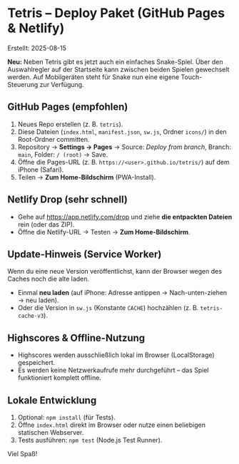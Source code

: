 # Tetris – Deploy Paket (GitHub Pages & Netlify)
Erstellt: 2025-08-15

**Neu:** Neben Tetris gibt es jetzt auch ein einfaches Snake-Spiel. Über den
Auswahlregler auf der Startseite kann zwischen beiden Spielen gewechselt
werden. Auf Mobilgeräten steht für Snake nun eine eigene Touch-Steuerung zur
Verfügung.

## GitHub Pages (empfohlen)
1) Neues Repo erstellen (z. B. `tetris`).
2) Diese Dateien (`index.html`, `manifest.json`, `sw.js`, Ordner `icons/`) in den Root-Ordner committen.
3) Repository → **Settings → Pages** → Source: *Deploy from branch*, Branch: `main`, Folder: `/ (root)` → Save.
4) Öffne die Pages-URL (z. B. `https://<user>.github.io/tetris/`) auf dem iPhone (Safari).
5) Teilen → **Zum Home-Bildschirm** (PWA-Install).

## Netlify Drop (sehr schnell)
- Gehe auf https://app.netlify.com/drop und ziehe **die entpackten Dateien** rein (oder das ZIP).
- Öffne die Netlify-URL → Testen → **Zum Home-Bildschirm**.

## Update-Hinweis (Service Worker)
Wenn du eine neue Version veröffentlichst, kann der Browser wegen des Caches noch die alte laden.
- Einmal **neu laden** (auf iPhone: Adresse antippen → Nach-unten-ziehen → neu laden).
- Oder die Version in `sw.js` (Konstante `CACHE`) hochzählen (z. B. `tetris-cache-v3`).

## Highscores & Offline-Nutzung
- Highscores werden ausschließlich lokal im Browser (LocalStorage) gespeichert.
- Es werden keine Netzwerkaufrufe mehr durchgeführt – das Spiel funktioniert komplett offline.

## Lokale Entwicklung
1) Optional: `npm install` (für Tests).
2) Öffne `index.html` direkt im Browser oder nutze einen beliebigen statischen Webserver.
3) Tests ausführen: `npm test` (Node.js Test Runner).

Viel Spaß!
